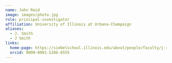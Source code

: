 ```yaml
---
name: John Reid
image: images/photo.jpg
role: principal-investigator
affiliation: University of Illinois at Urbana-Champaign
aliases:
  - J. Smith
  - J Smith
links:
  home-page: https://siebelschool.illinois.edu/about/people/faculty/j-reid1
  orcid: 0000-0001-5286-8555
---
```



